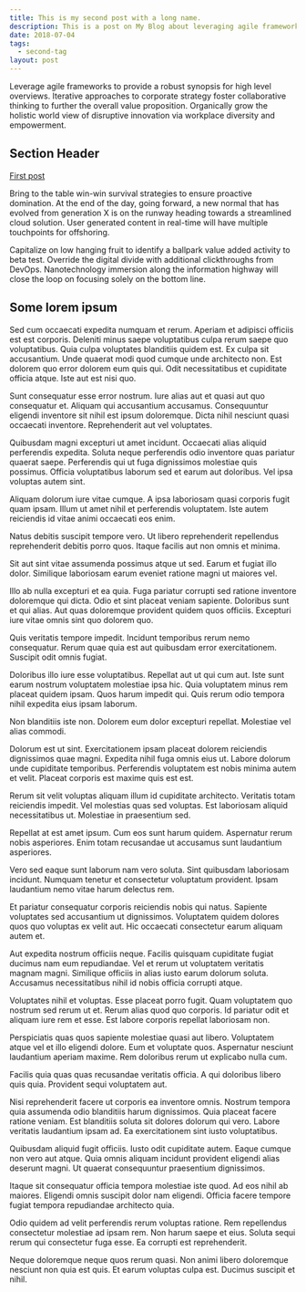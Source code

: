 ```yaml
---
title: This is my second post with a long name.
description: This is a post on My Blog about leveraging agile frameworks.
date: 2018-07-04
tags:
  - second-tag
layout: post
---
```

Leverage agile frameworks to provide a robust synopsis for high level overviews. Iterative approaches to corporate strategy foster collaborative thinking to further the overall value proposition. Organically grow the holistic world view of disruptive innovation via workplace diversity and empowerment.

## Section Header

[First post](/posts/first_post)

Bring to the table win-win survival strategies to ensure proactive domination. At the end of the day, going forward, a new normal that has evolved from generation X is on the runway heading towards a streamlined cloud solution. User generated content in real-time will have multiple touchpoints for offshoring.

Capitalize on low hanging fruit to identify a ballpark value added activity to beta test. Override the digital divide with additional clickthroughs from DevOps. Nanotechnology immersion along the information highway will close the loop on focusing solely on the bottom line.

## Some lorem ipsum

Sed cum occaecati expedita numquam et rerum. Aperiam et adipisci officiis est est corporis. Deleniti minus saepe voluptatibus culpa rerum saepe quo voluptatibus. Quia culpa voluptates blanditiis quidem est. Ex culpa sit accusantium.
Unde quaerat modi quod cumque unde architecto non. Est dolorem quo error dolorem eum quis qui. Odit necessitatibus et cupiditate officia atque. Iste aut est nisi quo.

Sunt consequatur esse error nostrum. Iure alias aut et quasi aut quo consequatur et. Aliquam qui accusantium accusamus. Consequuntur eligendi inventore sit nihil est ipsum doloremque. Dicta nihil nesciunt quasi occaecati inventore. Reprehenderit aut vel voluptates.

Quibusdam magni excepturi ut amet incidunt. Occaecati alias aliquid perferendis expedita. Soluta neque perferendis odio inventore quas pariatur quaerat saepe. Perferendis qui ut fuga dignissimos molestiae quis possimus. Officia voluptatibus laborum sed et earum aut doloribus. Vel ipsa voluptas autem sint.

Aliquam dolorum iure vitae cumque. A ipsa laboriosam quasi corporis fugit quam ipsam. Illum ut amet nihil et perferendis voluptatem. Iste autem reiciendis id vitae animi occaecati eos enim.

Natus debitis suscipit tempore vero. Ut libero reprehenderit repellendus reprehenderit debitis porro quos. Itaque facilis aut non omnis et minima.

Sit aut sint vitae assumenda possimus atque ut sed. Earum et fugiat illo dolor. Similique laboriosam earum eveniet ratione magni ut maiores vel.

Illo ab nulla excepturi et ea quia. Fuga pariatur corrupti sed ratione inventore doloremque qui dicta. Odio et sint placeat veniam sapiente. Doloribus sunt et qui alias. Aut quas doloremque provident quidem quos officiis. Excepturi iure vitae omnis sint quo dolorem quo.

Quis veritatis tempore impedit. Incidunt temporibus rerum nemo consequatur. Rerum quae quia est aut quibusdam error exercitationem. Suscipit odit omnis fugiat.

Doloribus illo iure esse voluptatibus. Repellat aut ut qui cum aut. Iste sunt earum nostrum voluptatem molestiae ipsa hic. Quia voluptatem minus rem placeat quidem ipsam. Quos harum impedit qui. Quis rerum odio tempora nihil expedita eius ipsam laborum.

Non blanditiis iste non. Dolorem eum dolor excepturi repellat. Molestiae vel alias commodi.

Dolorum est ut sint. Exercitationem ipsam placeat dolorem reiciendis dignissimos quae magni. Expedita nihil fuga omnis eius ut. Labore dolorum unde cupiditate temporibus. Perferendis voluptatem est nobis minima autem et velit. Placeat corporis est maxime quis est est.

Rerum sit velit voluptas aliquam illum id cupiditate architecto. Veritatis totam reiciendis impedit. Vel molestias quas sed voluptas. Est laboriosam aliquid necessitatibus ut. Molestiae in praesentium sed.

Repellat at est amet ipsum. Cum eos sunt harum quidem. Aspernatur rerum nobis asperiores. Enim totam recusandae ut accusamus sunt laudantium asperiores.

Vero sed eaque sunt laborum nam vero soluta. Sint quibusdam laboriosam incidunt. Numquam tenetur et consectetur voluptatum provident. Ipsam laudantium nemo vitae harum delectus rem.

Et pariatur consequatur corporis reiciendis nobis qui natus. Sapiente voluptates sed accusantium ut dignissimos. Voluptatem quidem dolores quos quo voluptas ex velit aut. Hic occaecati consectetur earum aliquam autem et.

Aut expedita nostrum officiis neque. Facilis quisquam cupiditate fugiat ducimus nam eum repudiandae. Vel et rerum ut voluptatem veritatis magnam magni. Similique officiis in alias iusto earum dolorum soluta. Accusamus necessitatibus nihil id nobis officia corrupti atque.

Voluptates nihil et voluptas. Esse placeat porro fugit. Quam voluptatem quo nostrum sed rerum ut et. Rerum alias quod quo corporis. Id pariatur odit et aliquam iure rem et esse. Est labore corporis repellat laboriosam non.

Perspiciatis quas quos sapiente molestiae quasi aut libero. Voluptatem atque vel et illo eligendi dolore. Eum et voluptate quos. Aspernatur nesciunt laudantium aperiam maxime. Rem doloribus rerum ut explicabo nulla cum.

Facilis quia quas quas recusandae veritatis officia. A qui doloribus libero quis quia. Provident sequi voluptatem aut.

Nisi reprehenderit facere ut corporis ea inventore omnis. Nostrum tempora quia assumenda odio blanditiis harum dignissimos. Quia placeat facere ratione veniam. Est blanditiis soluta sit dolores dolorum qui vero. Labore veritatis laudantium ipsam ad. Ea exercitationem sint iusto voluptatibus.

Quibusdam aliquid fugit officiis. Iusto odit cupiditate autem. Eaque cumque non vero aut atque. Quia omnis aliquam incidunt provident eligendi alias deserunt magni. Ut quaerat consequuntur praesentium dignissimos.

Itaque sit consequatur officia tempora molestiae iste quod. Ad eos nihil ab maiores. Eligendi omnis suscipit dolor nam eligendi. Officia facere tempore fugiat tempora repudiandae architecto quia.

Odio quidem ad velit perferendis rerum voluptas ratione. Rem repellendus consectetur molestiae ad ipsam rem. Non harum saepe et eius. Soluta sequi rerum qui consectetur fuga esse. Ea corrupti est reprehenderit.

Neque doloremque neque quos rerum quasi. Non animi libero doloremque nesciunt non quia est quis. Et earum voluptas culpa est. Ducimus suscipit et nihil.

